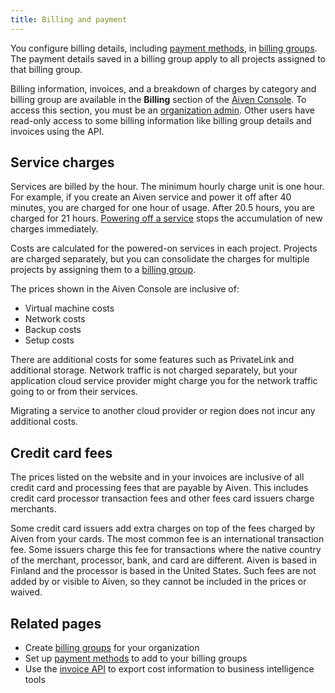 ```yaml
---
title: Billing and payment
---
```


You configure billing details, including [payment methods](/docs/platform/howto/manage-payment-card), in [billing groups](/docs/platform/concepts/billing-groups-overview). The payment details saved in a billing group apply to all projects assigned to that billing group.

Billing information, invoices, and a breakdown of charges by category and billing group
are available in the **Billing** section of the [Aiven Console](https://console.aiven.io).
To access this section, you must be an
[organization admin](/docs/platform/concepts/permissions#organization-roles-and-permissions).
 Other users have read-only access to some billing information like billing group details
and invoices using the API.

## Service charges

Services are billed by the hour. The minimum hourly charge unit is one hour.
For example, if you create an Aiven service and power it off after 40 minutes,
you are charged for one hour of usage. After 20.5 hours, you are charged
for 21 hours. [Powering off a service](/docs/platform/concepts/service-power-cycle)
stops the accumulation of new charges immediately.

Costs are calculated for the powered-on services in each project. Projects
are charged separately, but you can consolidate the charges for multiple projects
by assigning them to a [billing group](/docs/platform/concepts/billing-groups-overview).

The prices shown in the Aiven Console are inclusive of:

-   Virtual machine costs
-   Network costs
-   Backup costs
-   Setup costs

There are additional costs for some features such as PrivateLink and
additional storage. Network traffic is not charged separately, but your
application cloud service provider might charge you for the network
traffic going to or from their services.

Migrating a service to another cloud provider or region does not incur
any additional costs.

## Credit card fees

The prices listed on the website and in your invoices are inclusive of
all credit card and processing fees that are payable by Aiven. This
includes credit card processor transaction fees and other fees card issuers
charge merchants.

Some credit card issuers add extra charges on top of the fees charged
by Aiven from your cards. The most common fee is an international transaction fee.
Some issuers charge this fee for transactions where the native country
of the merchant, processor, bank, and card are different. Aiven is based
in Finland and the processor is based in the United States. Such fees are not added by
or visible to Aiven, so they cannot be included in the prices or waived.

## Related pages

- Create [billing groups](/docs/platform/concepts/billing-groups-overview) for your organization
- Set up [payment methods](/docs/platform/howto/payment-methods) to add to your
  billing groups
- Use the [invoice API](https://api.aiven.io/doc/#tag/BillingGroup) to export
  cost information to business intelligence tools
